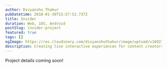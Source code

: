 ```yaml
---
author: Divyanshu Thakur
pubDatetime: 2018-01-30T15:57:52.737Z
title: Insider
duration: Web, iOS, Android
postSlug: insider-project
featured: true
tags: []
ogImage: https://res.cloudinary.com/divyanshuthakur/image/upload/v1692310854/insider-cover_1_kdemva.webp
description: Creating live interactive experiences for content creators and consumers
---
```


Project details coming soon!